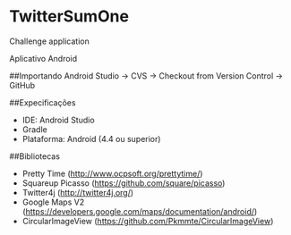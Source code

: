 # TwitterSumOne
Challenge application

Aplicativo Android

##Importando
Android Studio -> CVS -> Checkout from Version Control -> GitHub

##Expecificações
* IDE: Android Studio
* Gradle
* Plataforma: Android (4.4 ou superior)

##Bibliotecas
* Pretty Time (http://www.ocpsoft.org/prettytime/)
* Squareup Picasso (https://github.com/square/picasso)
* Twitter4j (http://twitter4j.org/)
* Google Maps V2 (https://developers.google.com/maps/documentation/android/)
* CircularImageView (https://github.com/Pkmmte/CircularImageView)
